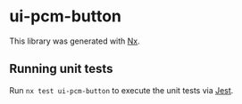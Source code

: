 # ui-pcm-button

This library was generated with [Nx](https://nx.dev).

## Running unit tests

Run `nx test ui-pcm-button` to execute the unit tests via [Jest](https://jestjs.io).
